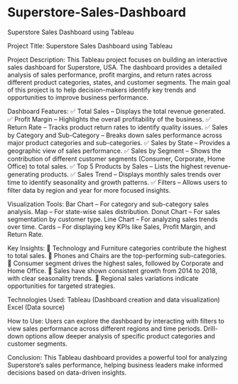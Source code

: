 # Superstore-Sales-Dashboard
Superstore Sales Dashboard using Tableau

Project Title: Superstore Sales Dashboard using Tableau

Project Description:
This Tableau project focuses on building an interactive sales dashboard for Superstore, USA. The dashboard provides a detailed analysis of sales performance, profit margins, and return rates across different product categories, states, and customer segments. The main goal of this project is to help decision-makers identify key trends and opportunities to improve business performance.

Dashboard Features:
✅ Total Sales – Displays the total revenue generated.
✅ Profit Margin – Highlights the overall profitability of the business.
✅ Return Rate – Tracks product return rates to identify quality issues.
✅ Sales by Category and Sub-Category – Breaks down sales performance across major product categories and sub-categories.
✅ Sales by State – Provides a geographic view of sales performance.
✅ Sales by Segment – Shows the contribution of different customer segments (Consumer, Corporate, Home Office) to total sales.
✅ Top 5 Products by Sales – Lists the highest revenue-generating products.
✅ Sales Trend – Displays monthly sales trends over time to identify seasonality and growth patterns.
✅ Filters – Allows users to filter data by region and year for more focused insights.

Visualization Tools:
Bar Chart – For category and sub-category sales analysis.
Map – For state-wise sales distribution.
Donut Chart – For sales segmentation by customer type.
Line Chart – For analyzing sales trends over time.
Cards – For displaying key KPIs like Sales, Profit Margin, and Return Rate.

Key Insights:
📌 Technology and Furniture categories contribute the highest to total sales.
📌 Phones and Chairs are the top-performing sub-categories.
📌 Consumer segment drives the highest sales, followed by Corporate and Home Office.
📌 Sales have shown consistent growth from 2014 to 2018, with clear seasonality trends.
📌 Regional sales variations indicate opportunities for targeted strategies.

Technologies Used:
Tableau (Dashboard creation and data visualization)
Excel (Data source)

How to Use:
Users can explore the dashboard by interacting with filters to view sales performance across different regions and time periods. Drill-down options allow deeper analysis of specific product categories and customer segments.

Conclusion:
This Tableau dashboard provides a powerful tool for analyzing Superstore’s sales performance, helping business leaders make informed decisions based on data-driven insights.
